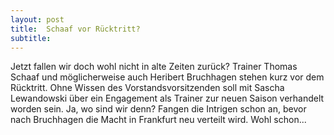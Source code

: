 ```yaml
---
layout: post
title:  Schaaf vor Rücktritt?
subtitle:  
---
```


Jetzt fallen wir doch wohl nicht in alte Zeiten zurück? Trainer Thomas Schaaf und möglicherweise auch Heribert Bruchhagen stehen kurz vor dem Rücktritt. Ohne Wissen des Vorstandsvorsitzenden soll mit Sascha Lewandowski über ein Engagement als Trainer zur neuen Saison verhandelt worden sein. Ja, wo sind wir denn? Fangen die Intrigen schon an, bevor nach Bruchhagen die Macht in Frankfurt neu verteilt wird. Wohl schon...



